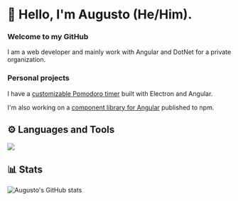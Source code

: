 # 🤖 Hello, I'm Augusto (He/Him).

### Welcome to my GitHub

I am a web developer and mainly work with Angular and DotNet for a private organization.

### Personal projects

I have a [customizable Pomodoro timer](https://github.com/xLonelyPlayer/customodoro) built with Electron and Angular.

I'm also working on a [component library for Angular](https://www.npmjs.com/search?q=%40ngx-aspn-lib) published to npm.

## ⚙️ Languages and Tools

<img src="https://skillicons.dev/icons?i=angular,ts,js,dotnet,npm,electron,git,mysql,docker,html,css,react,nodejs,github,windows" />

## 📊 Stats

![Augusto's GitHub stats](https://github-readme-stats.vercel.app/api?username=xlonelyplayer&show_icons=true&theme=gruvbox)

<!-- ![GitHub Streak](https://streak-stats.demolab.com?user=ForrestKnight&theme=gruvbox&border_radius=4.5) -->
